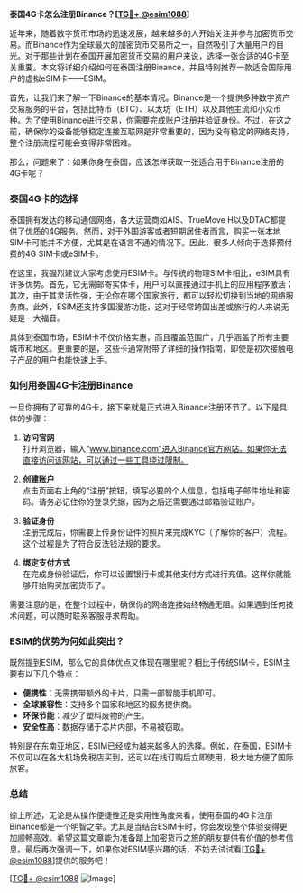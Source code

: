 **泰国4G卡怎么注册Binance？[[TG💪+ @esim1088](https://t.me/s/esim1088)]**

近年来，随着数字货币市场的迅速发展，越来越多的人开始关注并参与加密货币交易。而Binance作为全球最大的加密货币交易所之一，自然吸引了大量用户的目光。对于那些计划在泰国开展加密货币交易的用户来说，选择一张合适的4G卡至关重要。本文将详细介绍如何在泰国注册Binance，并且特别推荐一款适合国际用户的虚拟eSIM卡——ESIM。

首先，让我们来了解一下Binance的基本情况。Binance是一个提供多种数字资产交易服务的平台，包括比特币（BTC）、以太坊（ETH）以及其他主流和小众币种。为了使用Binance进行交易，你需要完成账户注册并验证身份。不过，在这之前，确保你的设备能够稳定连接互联网是非常重要的，因为没有稳定的网络支持，整个注册流程可能会变得非常困难。

那么，问题来了：如果你身在泰国，应该怎样获取一张适合用于Binance注册的4G卡呢？

### 泰国4G卡的选择

泰国拥有发达的移动通信网络，各大运营商如AIS、TrueMove H以及DTAC都提供了优质的4G服务。然而，对于外国游客或者短期居住者而言，购买一张本地SIM卡可能并不方便，尤其是在语言不通的情况下。因此，很多人倾向于选择预付费的4G SIM卡或eSIM卡。

在这里，我强烈建议大家考虑使用ESIM卡。与传统的物理SIM卡相比，eSIM具有许多优势。首先，它无需邮寄实体卡，用户可以直接通过手机上的应用程序激活；其次，由于其灵活性强，无论你在哪个国家旅行，都可以轻松切换到当地的网络服务商。此外，ESIM还支持多国漫游功能，这对于经常跨国出差或旅行的人来说无疑是一大福音。

具体到泰国市场，ESIM卡不仅价格实惠，而且覆盖范围广，几乎涵盖了所有主要城市和地区。更重要的是，这些卡通常附带了详细的操作指南，即使是初次接触电子产品的用户也能快速上手。

### 如何用泰国4G卡注册Binance

一旦你拥有了可靠的4G卡，接下来就是正式进入Binance注册环节了。以下是具体的步骤：

1. **访问官网**  
   打开浏览器，输入“www.binance.com”进入Binance官方网站。如果你无法直接访问该网站，可以通过一些工具绕过限制。

2. **创建账户**  
   点击页面右上角的“注册”按钮，填写必要的个人信息，包括电子邮件地址和密码。请务必记住你的登录凭据，因为之后还需要通过邮箱验证账户。

3. **验证身份**  
   注册完成后，你需要上传身份证件的照片来完成KYC（了解你的客户）流程。这个过程是为了符合反洗钱法规的要求。

4. **绑定支付方式**  
   在完成身份验证后，你可以设置银行卡或其他支付方式进行充值。这样你就能够开始购买加密货币了。

需要注意的是，在整个过程中，确保你的网络连接始终畅通无阻。如果遇到任何技术问题，可以随时联系客服寻求帮助。

### ESIM的优势为何如此突出？

既然提到ESIM，那么它的具体优点又体现在哪里呢？相比于传统SIM卡，ESIM主要有以下几个特点：

- **便携性**：无需携带额外的卡片，只需一部智能手机即可。
- **全球兼容性**：支持多个国家和地区的服务提供商。
- **环保节能**：减少了塑料废物的产生。
- **安全性高**：数据存储于芯片内部，不易被窃取。

特别是在东南亚地区，ESIM已经成为越来越多人的选择。例如，在泰国，ESIM卡不仅可以在各大机场免税店买到，还可以在线订购后立即使用，极大地方便了国际旅客。

### 总结

综上所述，无论是从操作便捷性还是实用性角度来看，使用泰国的4G卡注册Binance都是一个明智之举。尤其是当结合ESIM卡时，你会发现整个体验变得更加顺畅高效。希望这篇文章能为准备踏上加密货币之旅的朋友提供有价值的参考信息。最后再次强调一下，如果你对ESIM感兴趣的话，不妨去试试看[[TG💪+ @esim1088](https://t.me/s/esim1088)]提供的服务吧！

[[TG💪+ @esim1088](https://t.me/s/esim1088) ![Image](https://i.postimg.cc/4NQfJmqS/Snipaste-2025-05-13-00-14-12.png)]